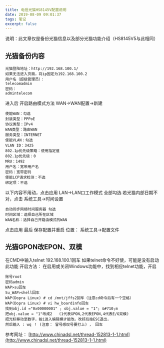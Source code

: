 ```yaml
---
title: 电信光猫HS8145V配置说明
date: 2019-08-09 09:01:37
tags: 笔记
excerpt: false
---
```

说明：此文章仅是备份光猫信息以及部分光猫功能介绍（HS8145V5与此相同）
## 光猫备份内容
```
光猫登陆地址：http://192.168.100.1/
如果无法进入页面，将ip固定为192.168.100.2
用户名（超级管理员）：
telecomadmin
密码：
admintelecom
```
进入后
开启路由模式方法
WAN->WAN配置->新建
```
使能WAN：勾选
封装类型：PPPoE 
协议类型：IPv4
WAN类型：路由WAN
服务类型：INTERNET
使能VLAN：勾选
VLAN ID：3425
802.1p优先级策略：使用指定值
802.1p优先级：0
MRU：1492
用户名：宽带用户名
密码：宽带密码
使能LCP请求检测：不选
绑定项：不选
```
以下内容不用动，点击应用
LAN->LAN口工作模式
全部勾选
若光猫内部日期不对，点击
系统工具->时间设置
```
自动同步网络时间服务器 勾选
时间区域：选择自己所在区域
WAN名称：选择自己开路由模式的WAN
```
点击应用
最后
保存配置并重启
位置：
系统工具->配置文件
## 光猫GPON改EPON、双模
在CMD中输入telnet 192.168.100.1回车
如果telnet命令不好使，可能是没有启动此功能
开启方法：
在启用或关闭Windows功能中，找到相应telnet功能，开启
```
账号root
密码admin
WAP>su回车
Su_WAP>shell回车
WAP(Dopra Linux) # cd /mnt/jffs2回车（注意cd命令后有一个空格）
WAP(Dopra Linux) # vi hw_boardinfo回车
找到obj.id ="0x00000001" ; obj.value = "1"; &#710;m
把obj.value = "1"改成2   (1代表GPON,2代表EPON,4代表E/G双模)
把光标移动至数字，按i进入编辑模才能改。改好后按ESC退出，
然后输入 : wq ！ (注意： 冒号感叹号要打上) ， 回车
```
参考网址：
[http://www.chinadsl.net/thread-152813-1-1.html](http://www.chinadsl.net/thread-152813-1-1.html)